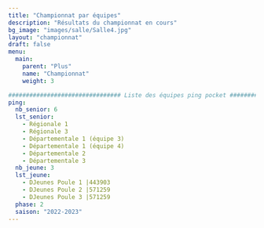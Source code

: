 ```yaml
---
title: "Championnat par équipes"
description: "Résultats du championnat en cours"
bg_image: "images/salle/Salle4.jpg"
layout: "championnat"
draft: false
menu:
  main:
    parent: "Plus"
    name: "Championnat"
    weight: 3

################################ Liste des équipes ping pocket ################################
ping:
  nb_senior: 6
  lst_senior:
    - Régionale 1
    - Régionale 3
    - Départementale 1 (équipe 3)
    - Départementale 1 (équipe 4)
    - Départementale 2
    - Départementale 3
  nb_jeune: 3
  lst_jeune:
    - DJeunes Poule 1 |443903
    - DJeunes Poule 2 |571259
    - DJeunes Poule 3 |571259
  phase: 2
  saison: "2022-2023"
---
```

